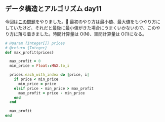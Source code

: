 ## データ構造とアルゴリズム day11

今回は[この問題](https://leetcode.com/problems/best-time-to-buy-and-sell-stock)をやりました。 最初のやり方は最小値、最大値をもつやり方にしていたけど、それだと最後に最小値がきた場合にうまくいかないので、このやり方に落ち着きました。時間計算量は O(N)、空間計算量は O(1)になる。

```ruby
# @param {Integer[]} prices
# @return {Integer}
def max_profit(prices)

  max_profit = 0
  min_price = Float::MAX.to_i

  prices.each_with_index do |price, i|
    if price < min_price
      min_price = price
    elsif price - min_price > max_profit
      max_profit = price - min_price
    end
  end

  max_profit
end
```
